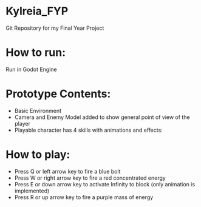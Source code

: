 # Kylreia_FYP
Git Repository for my Final Year Project

# How to run:
Run in Godot Engine

# Prototype Contents:
- Basic Environment
- Camera and Enemy Model added to show general point of view of the player
- Playable character has 4 skills with animations and effects:

# How to play:
- Press Q or left arrow key to fire a blue bolt
- Press W or right arrow key to fire a red concentrated energy
- Press E or down arrow key to activate Infinity to block (only animation is implemented)
- Press R or up arrow key to fire a purple mass of energy
